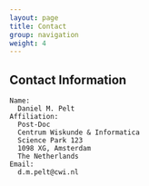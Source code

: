```yaml
---
layout: page
title: Contact
group: navigation
weight: 4
---
```


## Contact Information

    Name:
      Daniel M. Pelt
    Affiliation:
      Post-Doc
      Centrum Wiskunde & Informatica
      Science Park 123
      1098 XG, Amsterdam
      The Netherlands
    Email:
      d.m.pelt@cwi.nl

